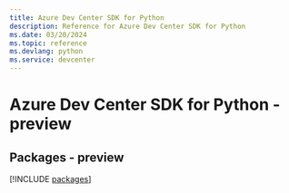 ```yaml
---
title: Azure Dev Center SDK for Python
description: Reference for Azure Dev Center SDK for Python
ms.date: 03/20/2024
ms.topic: reference
ms.devlang: python
ms.service: devcenter
---
```

# Azure Dev Center SDK for Python - preview
## Packages - preview
[!INCLUDE [packages](dev-center-index.md)]
